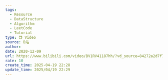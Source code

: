 ```yaml
---
tags:
  - Resource
  - DataStructure
  - Algorithm
  - LeetCode
  - Tutorial
type: 📺 Video
source: B站
author: 
date: 2020-12-09
url: https://www.bilibili.com/video/BV1RV41187hh/?vd_source=84272a2d7f72158b38778819be5bc6ad
rate: 10
create_time: 2025-04-19 22:28
update_time: 2025/04/19 22:29
---
```

